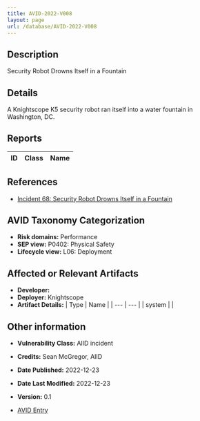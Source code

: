 ```yaml
---
title: AVID-2022-V008
layout: page
url: /database/AVID-2022-V008
---
```


## Description

Security Robot Drowns Itself in a Fountain

## Details

A Knightscope K5 security robot ran itself into a water fountain in Washington, DC.

## Reports 

| ID | Class | Name |
| --- | --- | --- | 

## References

- [Incident 68: Security Robot Drowns Itself in a Fountain](https://incidentdatabase.ai/cite/68)

## AVID Taxonomy Categorization

- **Risk domains:** Performance
- **SEP view:** P0402: Physical Safety
- **Lifecycle view:** L06: Deployment

## Affected or Relevant Artifacts

- **Developer:** 
- **Deployer:** Knightscope
- **Artifact Details:**
| Type | Name |
| --- | --- | 
| system |  |

## Other information

- **Vulnerability Class:** AIID incident
- **Credits:** Sean McGregor, AIID
- **Date Published:** 2022-12-23
- **Date Last Modified:** 2022-12-23
- **Version:** 0.1

- [AVID Entry](https://github.com/avidml/avid-db/tree/main/vulnerabilities/2022/AVID-2022-V008.json)
